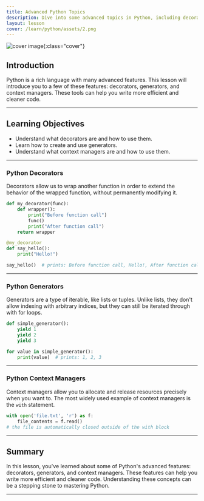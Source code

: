 ```yaml
---
title: Advanced Python Topics
description: Dive into some advanced topics in Python, including decorators, generators, and context managers.
layout: lesson
cover: /learn/python/assets/2.png
---
```


![cover image]({{page.cover}}){:class="cover"}

## Introduction

Python is a rich language with many advanced features. This lesson will introduce you to a few of these features: decorators, generators, and context managers. These tools can help you write more efficient and cleaner code.

---

## Learning Objectives

- Understand what decorators are and how to use them.
- Learn how to create and use generators.
- Understand what context managers are and how to use them.

---

### Python Decorators

Decorators allow us to wrap another function in order to extend the behavior of the wrapped function, without permanently modifying it.

```python
def my_decorator(func):
    def wrapper():
        print("Before function call")
        func()
        print("After function call")
    return wrapper

@my_decorator
def say_hello():
    print("Hello!")

say_hello()  # prints: Before function call, Hello!, After function call
```

---

### Python Generators

Generators are a type of iterable, like lists or tuples. Unlike lists, they don't allow indexing with arbitrary indices, but they can still be iterated through with for loops.

```python
def simple_generator():
    yield 1
    yield 2
    yield 3

for value in simple_generator():
    print(value)  # prints: 1, 2, 3
```

---

### Python Context Managers

Context managers allow you to allocate and release resources precisely when you want to. The most widely used example of context managers is the `with` statement.

```python
with open('file.txt', 'r') as f:
    file_contents = f.read()
# the file is automatically closed outside of the with block
```

---

## Summary

In this lesson, you've learned about some of Python's advanced features: decorators, generators, and context managers. These features can help you write more efficient and cleaner code. Understanding these concepts can be a stepping stone to mastering Python.

---
